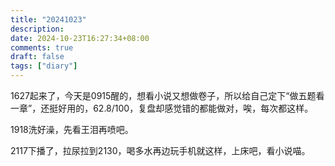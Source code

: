 ```yaml
---
title: "20241023"
description: 
date: 2024-10-23T16:27:34+08:00
comments: true
draft: false
tags: ["diary"]
---
```

1627起来了，今天是0915醒的，想看小说又想做卷子，所以给自己定下“做五题看一章”，还挺好用的，62.8/100，复盘却感觉错的都能做对，唉，每次都这样。

1918洗好澡，先看王泪再喷吧。

2117下播了，拉尿拉到2130，喝多水再边玩手机就这样，上床吧，看小说喵。
